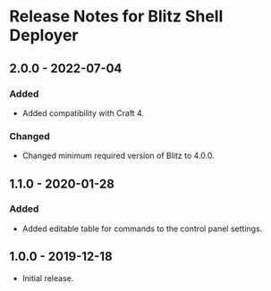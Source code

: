 # Release Notes for Blitz Shell Deployer

## 2.0.0 - 2022-07-04
### Added
- Added compatibility with Craft 4.

### Changed
- Changed minimum required version of Blitz to 4.0.0.

## 1.1.0 - 2020-01-28
### Added
- Added editable table for commands to the control panel settings.

## 1.0.0 - 2019-12-18
- Initial release.
